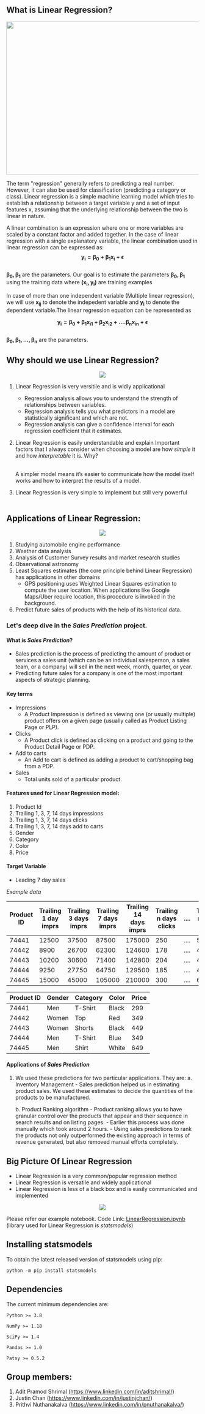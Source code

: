 ## What is Linear Regression?

<center><img src='images/slr.png' width="600" height="400" ></center>

The term "regression"  generally refers to predicting a real number. However, it can also be used for classification (predicting a category or class). Linear regression is a simple machine learning model which tries to establish a relationship between a target variable y and a set of input features x, assuming that the underlying relationship between the two is linear in nature.

A linear combination is an expression where one or more variables are scaled by a constant factor and added together. 
In the case of linear regression with a single explanatory variable, the linear combination used in linear regression can be expressed as:
    $$\mathbf{y_{i} = \beta_0 + \beta_1 x_i + \epsilon}$$   
    $\mathbf{\beta_0,\beta_1}$ are the parameters. Our goal is to estimate the parameters
    $\mathbf{\beta_0,\beta_1}$ using the training data where $\mathbf{(x_i, y_i)}$ are training examples

In case of more than one independent variable (Multiple linear regression), we will use $\mathbf{x_{ij}}$ to denote the indepedent variable and $\mathbf{y_{i}}$ to denote the dependent variable.The linear regression equation can be represented as

$$\mathbf{y_{i} = \beta_0 + \beta_1 x_{i1} + \beta_2 x_{i2} + .... \beta_n  x_{in} + \epsilon}$$  
$\mathbf{\beta_0,\beta_1,...,\beta_n}$ are the parameters.

## Why should we use Linear Regression?

<center><img src='images/why.png'></center>

1. Linear Regression is very versitile and is widly applicational
    - Regression analysis allows you to understand the strength of relationships between variables.
    - Regression analysis tells you what predictors in a model are statistically significant and which are not. 
    - Regression analysis can give a confidence interval for each regression coefficient that it estimates.
2. Linear Regression is easily understandable and explain
    Important factors that I always consider when choosing a model are how *simple* it and how *interpretable* it is. Why?
    
    <br></t></t>A simpler model means it’s easier to communicate how the model itself works and how to interpret the results of a model.
3. Linear Regression is very simple to implement but still very powerful
<br><br>

## Applications of Linear Regression:

<center><img src='images/apply.png'></center>

1. Studying automobile engine performance
2. Weather data analysis
3. Analysis of Customer Survey results and market research studies
4. Observational astronomy
5. Least Squares estimates (the core principle behind Linear Regression) has applications in other domains
    - GPS positioning uses Weighted Linear Squares estimation to compute the user location. When applications like Google Maps/Uber require location, this procedure is invoked in the background.
6. Predict future sales of products with the help of its historical data.

### Let's deep dive in the *Sales Prediction* project.

#### What is *Sales Prediction*?

- Sales prediction is the process of predicting the amount of product or services a sales unit (which can be an individual salesperson, a sales team, or a company) will sell in the next week, month, quarter, or year. 
- Predicting future sales for a company is one of the most important aspects of strategic planning.

#### Key terms
- Impressions
    - A Product Impression is defined as viewing one (or usually multiple) product offers on a given page (usually called as Product Listing Page or PLP).
- Clicks
    - A Product click is defined as clicking on a product and going to the Product Detail Page or PDP.
- Add to carts
    - An Add to cart is defined as adding a product to cart/shopping bag from a PDP.
- Sales
    - Total units sold of a particular product.
    
#### Features used for Linear Regression model:
1. Product Id
2. Trailing 1, 3, 7, 14 days impressions
3. Trailing 1, 3, 7, 14 days clicks
4. Trailing 1, 3, 7, 14 days add to carts
5. Gender
6. Category
7. Color
8. Price

#### Target Variable
- Leading 7 day sales

*Example data*

| Product ID | Trailing 1 day imprs | Trailing 3 days imprs | Trailing 7 days imprs | Trailing 14 days imprs | Trailing n days clicks | .... | Trailing n days a2cs | .... | Leading n days sales |
|------------|----------------------|-----------------------|-----------------------|------------------------|------------------------|------|----------------------|------|----------------------|
| 74441      | 12500                | 37500                 | 87500                 | 175000                 | 250                    | .... | 5                    | .... | 1                    |
| 74442      | 8900                 | 26700                 | 62300                 | 124600                 | 178                    | .... | 4                    | .... | 1                    |
| 74443      | 10200                | 30600                 | 71400                 | 142800                 | 204                    | .... | 4                    | .... | 1                    |
| 74444      | 9250                 | 27750                 | 64750                 | 129500                 | 185                    | .... | 4                    | .... | 1                    |
| 74445      | 15000                | 45000                 | 105000                | 210000                 | 300                    | .... | 6                    | .... | 2                    |


| Product ID | Gender | Category | Color | Price |
|------------|--------|----------|-------|-------|
| 74441      | Men    | T-Shirt  | Black | 299   |
| 74442      | Women  | Top      | Red   | 349   |
| 74443      | Women  | Shorts   | Black | 449   |
| 74444      | Men    | T-Shirt  | Blue  | 349   |
| 74445      | Men    | Shirt    | White | 649   |

#### Applications of *Sales Prediction*
1. We used these predictions for two particular applications. They are:
    a. Inventory Management
        - Sales prediction helped us in estimating product sales. We used these estimates to decide the quantities of the products to be manufactured.
        
    b. Product Ranking algorithm
        - Product ranking allows you to have granular control over the products that appear and their sequence in search results and on listing pages.
        - Earlier this process was done manually which took around 2 hours.
        - Using sales predictions to rank the products not only outperformed the existing approach in terms of revenue generated, but also removed manual efforts completely.


## Big Picture Of Linear Regression
- Linear Regression is a very common/popular regression method
- Linear Regression is versatile and widely applicational
- Linear Regression is less of a black box and is easily communicated and implemented

<center><img src='images/nothanks.png'></center>

Please refer our example notebook. 
Code Link: <a href='https://github.com/ashrimal2/msds610/blob/main/code_demo/LinearRegression.ipynb'>LinearRegression.ipynb</a> (library used for Linear Regression is *statsmodels*)

## Installing statsmodels

To obtain the latest released version of statsmodels using pip:
```
python -m pip install statsmodels
```

## Dependencies
The current minimum dependencies are:
```
Python >= 3.8

NumPy >= 1.18

SciPy >= 1.4

Pandas >= 1.0

Patsy >= 0.5.2
```

## Group members:
1. Adit Pramod Shrimal (https://www.linkedin.com/in/aditshrimal/)
2. Justin Chan (https://www.linkedin.com/in/justinjchan/)
3. Prithvi Nuthanakalva (https://www.linkedin.com/in/pnuthanakalva/)
